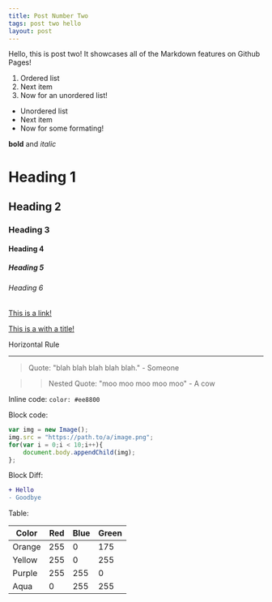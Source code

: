 ```yaml
---
title: Post Number Two
tags: post two hello
layout: post
---
```

Hello, this is post two! It showcases all of the Markdown features on Github Pages!

1. Ordered list
2. Next item
3. Now for an unordered list!

* Unordered list
* Next item
* Now for some formating!

**bold** and  _italic_

# Heading 1
## Heading 2
### Heading 3
#### Heading 4
##### Heading 5
###### Heading 6

[This is a link!](https://kyleplo.com)

[This is a with a title!](https://kyleplo.com "Hello world!")

Horizontal Rule



---------------------------------------

> Quote: "blah blah blah blah blah." - Someone

> > Nested Quote: "moo moo moo moo moo" - A cow

Inline code: `color: #ee8800`

Block code:
```javascript
var img = new Image();
img.src = "https://path.to/a/image.png";
for(var i = 0;i < 10;i++){
    document.body.appendChild(img);
};
```

Block Diff:

```diff
+ Hello
- Goodbye
```

Table:

| Color  | Red | Blue | Green |
|--------|-----|------|-------|
| Orange | 255 | 0    | 175   |
| Yellow | 255 | 0    | 255   |
| Purple | 255 | 255  | 0     |
| Aqua   | 0   | 255  | 255   |
